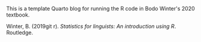 This is a template Quarto blog for running the R code in Bodo Winter's 2020 textbook.

Winter, B. (2019git r). *Statistics for linguists: An introduction using R*. Routledge.
